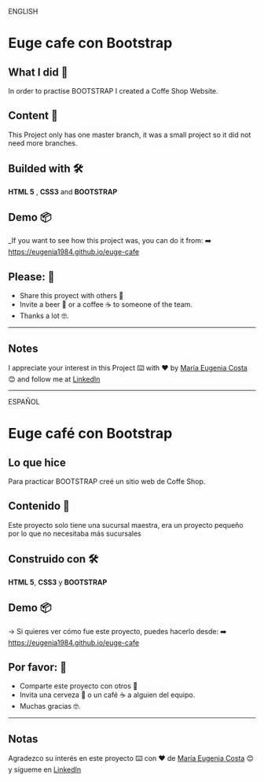 ENGLISH

# Euge cafe con Bootstrap

## What I did 🚀

In order to practise  BOOTSTRAP I created a Coffe Shop Website.


## Content 🚀

This Project only has one master branch, it was a small project so it did not need more branches.

## Builded with 🛠️

**HTML 5** ,  **CSS3**  and **BOOTSTRAP**

## Demo 📦
_If you want to see how this project was, you can do it from:
:arrow_right: https://eugenia1984.github.io/euge-cafe
 

## Please: 🎁

* Share this proyect with others 📢
* Invite a beer 🍺 or a coffee ☕  to someone of the team. 
* Thanks a lot 🤓.

---

## Notes

I appreciate your interest in this Project ⌨️ with ❤️ by [María Eugenia Costa](https://github.com/eugenia1984) 😊 and follow me at [LinkedIn]( http://www.linkedin.com/in/maríaeugeniacosta)


---

ESPAÑOL

# Euge café con Bootstrap

## Lo que hice

Para practicar BOOTSTRAP creé un sitio web de Coffe Shop.


## Contenido 🚀

Este proyecto solo tiene una sucursal maestra, era un proyecto pequeño por lo que no necesitaba más sucursales

## Construido con 🛠️

**HTML 5**, **CSS3** y **BOOTSTRAP**

## Demo 📦

-> Si quieres ver cómo fue este proyecto, puedes hacerlo desde:
:arrow_right: https://eugenia1984.github.io/euge-cafe
 

## Por favor: 🎁

* Comparte este proyecto con otros 📢
* Invita una cerveza 🍺 o un café ☕ a alguien del equipo.
* Muchas gracias 🤓.

---

## Notas

Agradezco su interés en este proyecto ⌨️ con ❤️ de [María Eugenia Costa](https://github.com/eugenia1984) 😊 y sígueme en 
[LinkedIn](http://www.linkedin.com/in/maríaeugeniacosta)

